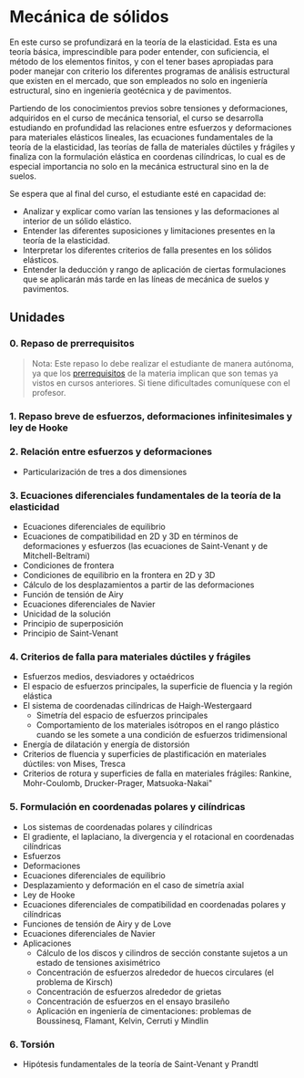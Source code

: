# Mecánica de sólidos

En este curso se profundizará en la teoría de la elasticidad. Esta es una teoría básica, imprescindible para poder entender, con suficiencia, el método de los elementos finitos, y con el tener bases apropiadas para poder manejar con criterio los diferentes programas de análisis estructural que existen en el mercado, que son empleados no solo en ingeniería estructural, sino en ingeniería geotécnica y de pavimentos.

Partiendo de los conocimientos previos sobre tensiones y deformaciones, adquiridos en el curso de mecánica tensorial, el curso se desarrolla estudiando en profundidad las relaciones entre esfuerzos y deformaciones para materiales elásticos lineales, las ecuaciones fundamentales de la teoría de la elasticidad, las teorías de falla de materiales dúctiles y frágiles y finaliza con la formulación elástica en coordenas cilíndricas, lo cual es de especial importancia no solo en la mecánica estructural sino en la de suelos.

Se espera que al final del curso, el estudiante esté en capacidad de:
- Analizar y explicar como varían las tensiones y las deformaciones al interior de un sólido elástico.
- Entender las diferentes suposiciones y limitaciones presentes en la teoría de la elasticidad.
- Interpretar los diferentes criterios de falla presentes en los sólidos elásticos.
- Entender la deducción y rango de aplicación de ciertas formulaciones que se aplicarán más tarde en las líneas de mecánica de suelos y pavimentos.


## Unidades


### 0. Repaso de prerrequisitos

>Nota: Este repaso lo debe realizar el estudiante de manera autónoma, ya que los [prerrequisitos](00_prerrequisitos.md) de la materia implican que son temas ya vistos en cursos anteriores. Si tiene dificultades comuníquese con el profesor.

### 1. Repaso breve de esfuerzos, deformaciones infinitesimales y ley de Hooke

### 2. Relación entre esfuerzos y deformaciones
- Particularización de tres a dos dimensiones

### 3. Ecuaciones diferenciales fundamentales de la teoría de la elasticidad
- Ecuaciones diferenciales de equilibrio
- Ecuaciones de compatibilidad en 2D y 3D en términos de deformaciones y esfuerzos (las ecuaciones de Saint-Venant y de  Mitchell-Beltrami)
- Condiciones de frontera
- Condiciones de equilibrio en la frontera en 2D y 3D
- Cálculo de los desplazamientos a partir de las deformaciones
- Función de tensión de Airy
- Ecuaciones diferenciales de Navier
- Unicidad de la solución
- Principio de superposición
- Principio de Saint-Venant

### 4. Criterios de falla para materiales dúctiles y frágiles
- Esfuerzos medios, desviadores y octaédricos
- El espacio de esfuerzos principales, la superficie de fluencia y la región elástica
- El sistema de coordenadas cilíndricas de Haigh-Westergaard
   - Simetría del espacio de esfuerzos principales
   - Comportamiento de los materiales isótropos en el rango plástico cuando se les somete a una condición de esfuerzos tridimensional
- Energía de dilatación y energía de distorsión
- Criterios de fluencia y superficies de plastificación en materiales dúctiles: von Mises, Tresca
- Criterios de rotura y superficies de falla en materiales frágiles: Rankine, Mohr-Coulomb, Drucker-Prager, Matsuoka-Nakai"						

### 5. Formulación en coordenadas polares y cilíndricas
- Los sistemas de coordenadas polares y cilíndricas
- El gradiente, el laplaciano, la divergencia y el rotacional en coordenadas cilíndricas
- Esfuerzos
- Deformaciones
- Ecuaciones diferenciales de equilibrio
- Desplazamiento y deformación en el caso de simetría axial
- Ley de Hooke
- Ecuaciones diferenciales de compatibilidad en coordenadas polares y cilíndricas
- Funciones de tensión de Airy y de Love
- Ecuaciones diferenciales de Navier
- Aplicaciones
   - Cálculo de los discos y cilindros de sección constante sujetos a un estado de tensiones axisimétrico
   - Concentración de esfuerzos alrededor de huecos circulares (el problema de Kirsch)
   - Concentración de esfuerzos alrededor de grietas
   - Concentración de esfuerzos en el ensayo brasileño
   - Aplicación en ingeniería de cimentaciones: problemas de Boussinesq, Flamant, Kelvin, Cerruti y Mindlin
						
### 6. Torsión
- Hipótesis fundamentales de la teoría de Saint-Venant y Prandtl
